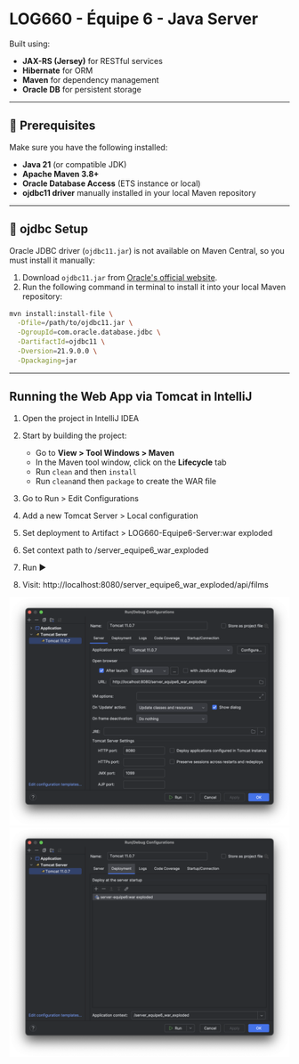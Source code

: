 # LOG660 - Équipe 6 - Java Server

Built using:
- **JAX-RS (Jersey)** for RESTful services
- **Hibernate** for ORM
- **Maven** for dependency management
- **Oracle DB** for persistent storage

---

## 🚀 Prerequisites

Make sure you have the following installed:

- **Java 21** (or compatible JDK)
- **Apache Maven 3.8+**
- **Oracle Database Access** (ETS instance or local)
- **ojdbc11 driver** manually installed in your local Maven repository

---

## 🧩 ojdbc Setup

Oracle JDBC driver (`ojdbc11.jar`) is not available on Maven Central, so you must install it manually:

1. Download `ojdbc11.jar` from [Oracle's official website](https://www.oracle.com/database/technologies/appdev/jdbc-downloads.html).
2. Run the following command in terminal to install it into your local Maven repository:

```bash
mvn install:install-file \
  -Dfile=/path/to/ojdbc11.jar \
  -DgroupId=com.oracle.database.jdbc \
  -DartifactId=ojdbc11 \
  -Dversion=21.9.0.0 \
  -Dpackaging=jar

```
---
## Running the Web App via Tomcat in IntelliJ
1. Open the project in IntelliJ IDEA

2. Start by building the project:
   - Go to **View > Tool Windows > Maven**
   - In the Maven tool window, click on the **Lifecycle** tab
   - Run `clean` and then `install`
   - Run `clean`and then `package` to create the WAR file

3. Go to Run > Edit Configurations

4. Add a new Tomcat Server > Local configuration

5. Set deployment to Artifact > LOG660-Equipe6-Server:war exploded

6. Set context path to /server_equipe6_war_exploded

7. Run ▶️

8. Visit: http://localhost:8080/server_equipe6_war_exploded/api/films

![tomcat-server](./docs/tomcat-server.png)
![tomcat-deployment](./docs/tomcat-deployment.png)